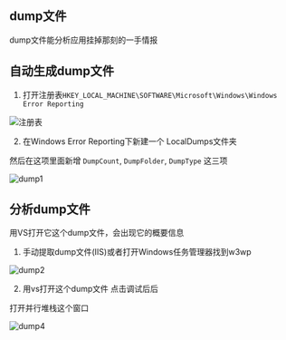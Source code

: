 ## dump文件

dump文件能分析应用挂掉那刻的一手情报

 

## 自动生成dump文件

1. 打开注册表```HKEY_LOCAL_MACHINE\SOFTWARE\Microsoft\Windows\Windows Error Reporting```


![注册表](https://img2020.cnblogs.com/blog/999484/202010/999484-20201015095939645-1924828636.png)

 

 

2. 在Windows Error Reporting下新建一个 LocalDumps文件夹

然后在这项里面新增 ```DumpCount```, ```DumpFolder```, ```DumpType``` 这三项

![dump1](https://img2020.cnblogs.com/blog/999484/202010/999484-20201015095958326-842093873.png)


## 分析dump文件

用VS打开它这个dump文件，会出现它的概要信息



1. 手动提取dump文件(IIS)或者打开Windows任务管理器找到w3wp

![dump2](https://img2020.cnblogs.com/blog/999484/202010/999484-20201015103526850-1369054412.png)

 

2. 用vs打开这个dump文件 点击调试后后

打开并行堆栈这个窗口

![dump4](https://img2020.cnblogs.com/blog/999484/202010/999484-20201015103543370-791018842.png)
 

